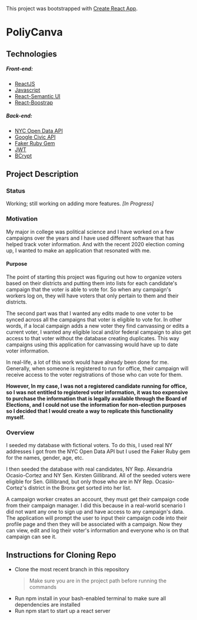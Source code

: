 This project was bootstrapped with [Create React App](https://github.com/facebook/create-react-app).

# PoliyCanva

## Technologies

##### Front-end:

- [ReactJS](https://reactjs.org/)
- [Javascript](https://developer.mozilla.org/en-US/docs/Web/JavaScript)
- [React-Semantic UI](https://react.semantic-ui.com/)
- [React-Boostrap](https://react-bootstrap.github.io/)

##### Back-end:

- [NYC Open Data API](https://opendata.cityofnewyork.us/)
- [Google Civic API](https://developers.google.com/civic-information)
- [Faker Ruby Gem](https://rubygems.org/gems/faker)
- [JWT](https://jwt.io/)
- [BCrypt](https://rubygems.org/gems/bcrypt/versions/3.1.12)

## Project Description

### Status

Working; still working on adding more features. _[In Progress]_

### Motivation

My major in college was political science and I have worked on a few campaigns over the years and I have used different software that has helped track voter information. And with the recent 2020 election coming up, I wanted to make an application that resonated with me.

#### Purpose

The point of starting this project was figuring out how to organize voters based on their districts and putting them into lists for each candidate's campaign that the voter is able to vote for. So when any campaign's workers log on, they will have voters that only pertain to them and their districts.

The second part was that I wanted any edits made to one voter to be synced across all the campaigns that voter is eligible to vote for. In other words, if a local campaign adds a new voter they find canvassing or edits a current voter, I wanted any eligible local and/or federal campaign to also get access to that voter without the database creating duplicates. This way campaigns using this application for canvassing would have up to date voter information.

In real-life, a lot of this work would have already been done for me. Generally, when someone is registered to run for office, their campaign will receive access to the voter registrations of those who can vote for them.

**However, In my case, I was not a registered candidate running for office, so I was not entitled to registered voter information, it was too expensive to purchase the information that is legally available through the Board of Elections, and I could not use the information for non-election purposes so I decided that I would create a way to replicate this functionality myself.**

### Overview

I seeded my database with fictional voters. To do this, I used real NY addresses I got from the NYC Open Data API but I used the Faker Ruby gem for the names, gender, age, etc.

I then seeded the database with real candidates, NY Rep. Alexandria Ocasio-Cortez and NY Sen. Kirsten Gillibrand. All of the seeded voters were eligible for Sen. Gillibrand, but only those who are in NY Rep. Ocasio-Cortez's district in the Bronx get sorted into her list.

A campaign worker creates an account, they must get their campaign code from their campaign manager. I did this because in a real-world scenario I did not want any one to sign up and have access to any campaign's data. The application will prompt the user to input their campaign code into their profile page and then they will be associated with a campaign. Now they can view, edit and log their voter's information and everyone who is on that campaign can see it.

## Instructions for Cloning Repo

- Clone the most recent branch in this repository
  > Make sure you are in the project path before running the commands
- Run npm install in your bash-enabled terminal to make sure all dependencies are installed
- Run npm start to start up a react server
